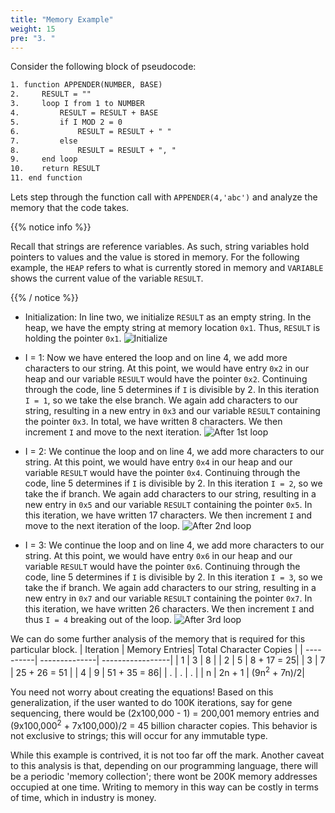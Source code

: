 ```yaml
---
title: "Memory Example"
weight: 15
pre: "3. "
---
```

Consider the following block of pseudocode: 

```tex
1. function APPENDER(NUMBER, BASE)
2.     RESULT = ""
3.     loop I from 1 to NUMBER
4.         RESULT = RESULT + BASE
5.         if I MOD 2 = 0
6.             RESULT = RESULT + " "
7.         else
8.             RESULT = RESULT + ", " 
9.     end loop
10.    return RESULT
11. end function
```
Lets step through the function call with `APPENDER(4,'abc')` and analyze the memory that the code takes. 

{{% notice info %}}

Recall that strings are reference variables. As such, string variables hold pointers to values and the value is stored in memory. For the following example, the `HEAP` refers to what is currently stored in memory and `VARIABLE` shows the current value of the variable `RESULT`.

{{% / notice %}}


- Initialization: In line two, we initialize `RESULT` as an empty string. In the heap, we have the empty string at memory location `0x1`. Thus, `RESULT` is holding the pointer `0x1`.
![Initialize](/cc315/images/1/1mem_map1.png)

- I = 1: Now we have entered the loop and on line 4, we add more characters to our string. At this point, we would have entry `0x2` in our heap and our variable `RESULT` would have the pointer `0x2`. Continuing through the code, line 5 determines if `I` is divisible by 2. In this iteration `I = 1`, so we take the else branch. We again add characters to our string, resulting in a new entry in `0x3` and our variable `RESULT` containing the pointer `0x3`. In total, we have written 8 characters. We then increment `I` and move to the next iteration. 
![After 1st loop](/cc315/images/1/1mem_map3.png)

- I = 2: We continue the loop and on line 4, we add more characters to our string. At this point, we would have entry `0x4` in our heap and our variable `RESULT` would have the pointer `0x4`. Continuing through the code, line 5 determines if `I` is divisible by 2. In this iteration `I = 2`, so we take the if branch. We again add characters to our string, resulting in a new entry in `0x5` and our variable `RESULT` containing the pointer `0x5`. In this iteration, we have written 17 characters. We then increment `I` and move to the next iteration of the loop.
![After 2nd loop](/cc315/images/1/1mem_map5.png)

- I = 3: We continue the loop and on line 4, we add more characters to our string. At this point, we would have entry `0x6` in our heap and our variable `RESULT` would have the pointer `0x6`. Continuing through the code, line 5 determines if `I` is divisible by 2. In this iteration `I = 3`, so we take the if branch. We again add characters to our string, resulting in a new entry in `0x7` and our variable `RESULT` containing the pointer `0x7`. In this iteration, we have written 26 characters. We then increment `I` and thus `I = 4` breaking out of the loop. 
![After 3rd loop](/cc315/images/1/1mem_map7.png)

We can do some further analysis of the memory that is required for this particular block. 
| Iteration | Memory Entries| Total Character Copies |
| ----------| --------------| -----------------|
| 1 | 3 | 8 |
| 2 | 5 | 8 + 17 = 25|
| 3 | 7 | 25 + 26 = 51 |
| 4 | 9 | 51 + 35 = 86|
| . | . | . |
| n | 2n + 1 | (9n<sup>2</sup> + 7n)/2|

You need not worry about creating the equations! Based on this generalization, if the user wanted to do 100K iterations, say for gene sequencing, there would be (2x100,000 - 1) = 200,001 memory entries and (9x100,000<sup>2</sup> + 7x100,000)/2 = 45 billion character copies. This behavior is not exclusive to strings; this will occur for any immutable type. 

While this example is contrived, it is not too far off the mark. Another caveat to this analysis is that, depending on our programming language, there will be a periodic 'memory collection'; there wont be 200K memory addresses occupied at one time. Writing to memory in this way can be costly in terms of time, which in industry is money. 


